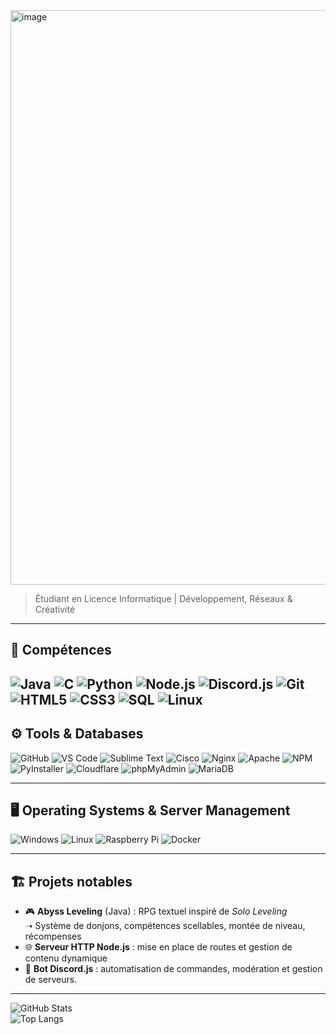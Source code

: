 <img width="1360" height="919" alt="image" src="https://github.com/user-attachments/assets/615a1070-6f67-470a-9775-eaa1feea9da5" />



> Étudiant en Licence Informatique | Développement, Réseaux & Créativité


---

## 🔧 Compétences
![Java](https://img.shields.io/badge/Java-ED8B00?style=for-the-badge&logo=java&logoColor=white)
![C](https://img.shields.io/badge/C-00599C?style=for-the-badge&logo=c&logoColor=white)
![Python](https://img.shields.io/badge/Python-3776AB?style=for-the-badge&logo=python&logoColor=white)
![Node.js](https://img.shields.io/badge/Node.js-43853D?style=for-the-badge&logo=node.js&logoColor=white)
![Discord.js](https://img.shields.io/badge/Discord.js-5865F2?style=for-the-badge&logo=discord&logoColor=white)
![Git](https://img.shields.io/badge/Git-F05032?style=for-the-badge&logo=git&logoColor=white)
![HTML5](https://img.shields.io/badge/HTML5-E34F26?style=for-the-badge&logo=html5&logoColor=white)
![CSS3](https://img.shields.io/badge/CSS3-1572B6?style=for-the-badge&logo=css3&logoColor=white)
![SQL](https://img.shields.io/badge/SQL-336791?style=for-the-badge&logo=postgresql&logoColor=white)
![Linux](https://img.shields.io/badge/Linux-FCC624?style=for-the-badge&logo=linux&logoColor=black)
---

## ⚙️ Tools & Databases
![GitHub](https://img.shields.io/badge/GitHub-181717?style=for-the-badge&logo=github&logoColor=white)
![VS Code](https://img.shields.io/badge/VS%20Code-0078D4?style=for-the-badge&logo=visual-studio-code&logoColor=white)
![Sublime Text](https://img.shields.io/badge/Sublime%20Text-FF9800?style=for-the-badge&logo=sublime-text&logoColor=white)
![Cisco](https://img.shields.io/badge/Cisco-1BA0D7?style=for-the-badge&logo=cisco&logoColor=white)
![Nginx](https://img.shields.io/badge/Nginx-009639?style=for-the-badge&logo=nginx&logoColor=white)
![Apache](https://img.shields.io/badge/Apache-D22128?style=for-the-badge&logo=apache&logoColor=white)
![NPM](https://img.shields.io/badge/NPM-CB3837?style=for-the-badge&logo=npm&logoColor=white)
![PyInstaller](https://img.shields.io/badge/PyInstaller-FFDD00?style=for-the-badge&logo=python&logoColor=black)
![Cloudflare](https://img.shields.io/badge/Cloudflare-F38020?style=for-the-badge&logo=cloudflare&logoColor=white)
![phpMyAdmin](https://img.shields.io/badge/phpMyAdmin-6C78AF?style=for-the-badge&logo=phpmyadmin&logoColor=white)
![MariaDB](https://img.shields.io/badge/MariaDB-003545?style=for-the-badge&logo=mariadb&logoColor=white)

---

## 🖥️ Operating Systems & Server Management
![Windows](https://img.shields.io/badge/Windows-0078D6?style=for-the-badge&logo=windows&logoColor=white)
![Linux](https://img.shields.io/badge/Linux-FCC624?style=for-the-badge&logo=linux&logoColor=black)
![Raspberry Pi](https://img.shields.io/badge/Raspberry%20Pi-A22846?style=for-the-badge&logo=raspberrypi&logoColor=white)
![Docker](https://img.shields.io/badge/Docker-2496ED?style=for-the-badge&logo=docker&logoColor=white)


  
---
## 🏗️ Projets notables

- 🎮 **Abyss Leveling** (Java) : RPG textuel inspiré de *Solo Leveling*  
  ➝ Système de donjons, compétences scellables, montée de niveau, récompenses  
- 🌐 **Serveur HTTP Node.js** : mise en place de routes et gestion de contenu dynamique  
- 🤖 **Bot Discord.js** : automatisation de commandes, modération et gestion de serveurs.  

---


![GitHub Stats](https://github-readme-stats.vercel.app/api?username=otomutachi&show_icons=true&theme=tokyonight)  
![Top Langs](https://github-readme-stats.vercel.app/api/top-langs/?username=otomutachi&layout=compact&theme=tokyonight)



